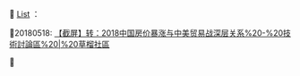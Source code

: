 📕 [List](readme.md) ：

🔗20180518: [【截屏】转：2018中国房价暴涨与中美贸易战深层关系%20-%20技術討論區%20|%20草榴社區](http://go.choong.net/s/20180518)

🔗

